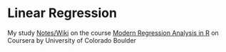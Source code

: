 # Linear Regression

My study [Notes/Wiki](https://github.com/chanchishing/Linear-Regression/wiki) on the course [Modern Regression Analysis in R](https://www.coursera.org/learn/modern-regression-analysis-in-r/home) on Coursera by University of Colorado Boulder 
